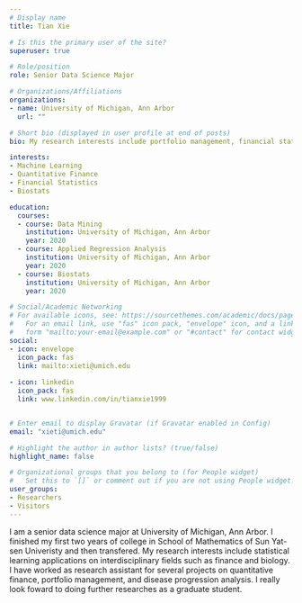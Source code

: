 ```yaml
---
# Display name
title: Tian Xie

# Is this the primary user of the site?
superuser: true

# Role/position
role: Senior Data Science Major

# Organizations/Affiliations
organizations:
- name: University of Michigan, Ann Arbor
  url: ""

# Short bio (displayed in user profile at end of posts)
bio: My research interests include portfolio management, financial statistics and machine learning applications on interdisciplinary fields.

interests:
- Machine Learning
- Quantitative Finance
- Financial Statistics
- Biostats

education:
  courses:
  - course: Data Mining
    institution: University of Michigan, Ann Arbor
    year: 2020
  - course: Applied Regression Analysis
    institution: University of Michigan, Ann Arbor
    year: 2020
  - course: Biostats
    institution: University of Michigan, Ann Arbor
    year: 2020

# Social/Academic Networking
# For available icons, see: https://sourcethemes.com/academic/docs/page-builder/#icons
#   For an email link, use "fas" icon pack, "envelope" icon, and a link in the
#   form "mailto:your-email@example.com" or "#contact" for contact widget.
social:
- icon: envelope
  icon_pack: fas
  link: mailto:xieti@umich.edu
  
- icon: linkedin
  icon_pack: fas
  link: www.linkedin.com/in/tianxie1999


# Enter email to display Gravatar (if Gravatar enabled in Config)
email: "xieti@umich.edu"

# Highlight the author in author lists? (true/false)
highlight_name: false

# Organizational groups that you belong to (for People widget)
#   Set this to `[]` or comment out if you are not using People widget.
user_groups:
- Researchers
- Visitors
---
```


I am a senior data science major at University of Michigan, Ann Arbor. I finished my first two years of college in School of Mathematics of Sun Yat-sen Univeristy and then transfered. My research interests include statistical learning applications on interdisciplinary fields such as finance and biology. I have worked as research assistant for several projects on quantitative finance, portfolio management, and disease progression analysis. I really look foward to doing further researches as a graduate student.
